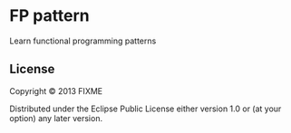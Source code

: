 # FP pattern

Learn functional programming patterns

## License

Copyright © 2013 FIXME

Distributed under the Eclipse Public License either version 1.0 or (at
your option) any later version.
